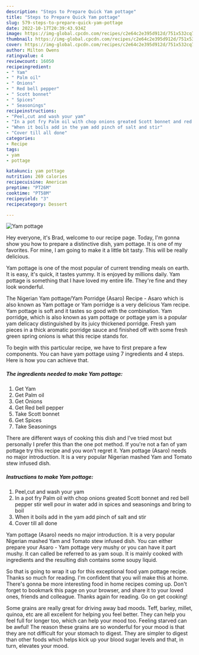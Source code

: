 ```yaml
---
description: "Steps to Prepare Quick Yam pottage"
title: "Steps to Prepare Quick Yam pottage"
slug: 579-steps-to-prepare-quick-yam-pottage
date: 2022-10-17T20:39:43.934Z
image: https://img-global.cpcdn.com/recipes/c2e64c2e395d912d/751x532cq70/yam-pottage-recipe-main-photo.jpg
thumbnail: https://img-global.cpcdn.com/recipes/c2e64c2e395d912d/751x532cq70/yam-pottage-recipe-main-photo.jpg
cover: https://img-global.cpcdn.com/recipes/c2e64c2e395d912d/751x532cq70/yam-pottage-recipe-main-photo.jpg
author: Milton Owens
ratingvalue: 4
reviewcount: 16050
recipeingredient:
- " Yam"
- " Palm oil"
- " Onions"
- " Red bell pepper"
- " Scott bonnet"
- " Spices"
- " Seasonings"
recipeinstructions:
- "Peel,cut and wash your yam"
- "In a pot fry Palm oil with chop onions greated Scott bonnet and red bell pepper stir well pour in water add in spices and seasonings and bring to boil"
- "When it boils add in the yam add pinch of salt and stir"
- "Cover till all done"
categories:
- Recipe
tags:
- yam
- pottage

katakunci: yam pottage 
nutrition: 269 calories
recipecuisine: American
preptime: "PT26M"
cooktime: "PT58M"
recipeyield: "3"
recipecategory: Dessert

---
```



![Yam pottage](https://img-global.cpcdn.com/recipes/c2e64c2e395d912d/751x532cq70/yam-pottage-recipe-main-photo.jpg)

Hey everyone, it's Brad, welcome to our recipe page. Today, I'm gonna show you how to prepare a distinctive dish, yam pottage. It is one of my favorites. For mine, I am going to make it a little bit tasty. This will be really delicious.

Yam pottage is one of the most popular of current trending meals on earth. It is easy, it's quick, it tastes yummy. It is enjoyed by millions daily. Yam pottage is something that I have loved my entire life. They're fine and they look wonderful.

The Nigerian Yam pottage/Yam Porridge (Asaro) Recipe - Asaro which is also known as Yam pottage or Yam porridge is a very delicious Yam recipe. Yam pottage is soft and it tastes so good with the combination. Yam porridge, which is also known as yam pottage or pottage yam is a popular yam delicacy distinguished by its juicy thickened porridge. Fresh yam pieces in a thick aromatic porridge sauce and finished off with some fresh green spring onions is what this recipe stands for.


To begin with this particular recipe, we have to first prepare a few components. You can have yam pottage using 7 ingredients and 4 steps. Here is how you can achieve that.

<!--inarticleads1-->

##### The ingredients needed to make Yam pottage:

1. Get  Yam
1. Get  Palm oil
1. Get  Onions
1. Get  Red bell pepper
1. Take  Scott bonnet
1. Get  Spices
1. Take  Seasonings


There are different ways of cooking this dish and I&#39;ve tried most but personally I prefer this than the one pot method. If you&#39;re not a fan of yam pottage try this recipe and you won&#39;t regret it. Yam pottage (Asaro) needs no major introduction. It is a very popular Nigerian mashed Yam and Tomato stew infused dish. 

<!--inarticleads2-->

##### Instructions to make Yam pottage:

1. Peel,cut and wash your yam
1. In a pot fry Palm oil with chop onions greated Scott bonnet and red bell pepper stir well pour in water add in spices and seasonings and bring to boil
1. When it boils add in the yam add pinch of salt and stir
1. Cover till all done


Yam pottage (Asaro) needs no major introduction. It is a very popular Nigerian mashed Yam and Tomato stew infused dish. You can either prepare your Asaro - Yam pottage very mushy or you can have it part mushy. It can called be referred to as yam soup. It is mainly cooked with ingredients and the resulting dish contains some soupy liquid. 

So that is going to wrap it up for this exceptional food yam pottage recipe. Thanks so much for reading. I'm confident that you will make this at home. There's gonna be more interesting food in home recipes coming up. Don't forget to bookmark this page on your browser, and share it to your loved ones, friends and colleague. Thanks again for reading. Go on get cooking!

Some grains are really great for driving away bad moods. Teff, barley, millet, quinoa, etc are all excellent for helping you feel better. They can help you feel full for longer too, which can help your mood too. Feeling starved can be awful! The reason these grains are so wonderful for your mood is that they are not difficult for your stomach to digest. They are simpler to digest than other foods which helps kick up your blood sugar levels and that, in turn, elevates your mood.
